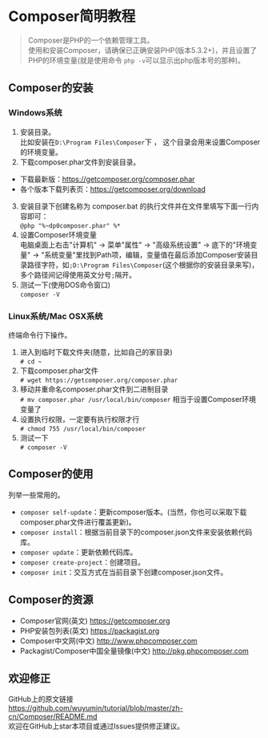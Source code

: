 # Composer简明教程

> Composer是PHP的一个依赖管理工具。  
使用和安装Composer，请确保已正确安装PHP(版本5.3.2+)，并且设置了PHP的环境变量(就是使用命令 `php -v`可以显示出php版本号的那种)。  

## Composer的安装
### Windows系统
1. 安装目录。  
比如安装在`D:\Program Files\Composer`下 ， 这个目录会用来设置Composer的环境变量。 
2. 下载composer.phar文件到安装目录。
  - 下载最新版：<https://getcomposer.org/composer.phar>
  - 各个版本下载列表页：<https://getcomposer.org/download>
3. 安装目录下创建名称为 composer.bat 的执行文件并在文件里填写下面一行内容即可：  
`@php "%~dp0composer.phar" %*`  
4. 设置Composer环境变量  
电脑桌面上右击"计算机" -> 菜单"属性" -> "高级系统设置" -> 底下的"环境变量" -> "系统变量"里找到Path项，编辑，变量值在最后添加Composer安装目录路径字符，如`;D:\Program Files\Composer`(这个根据你的安装目录来写)，多个路径间记得使用英文分号`;`隔开。  
5. 测试一下(使用DOS命令窗口)  
`composer -V`  

### Linux系统/Mac OSX系统
终端命令行下操作。  
1. 进入到临时下载文件夹(随意，比如自己的家目录)  
`# cd ~`  
2. 下载composer.phar文件  
`# wget https://getcomposer.org/composer.phar`  
3. 移动并重命名composer.phar文件到二进制目录  
`# mv composer.phar /usr/local/bin/composer`  相当于设置Composer环境变量了  
4. 设置执行权限，一定要有执行权限才行  
`# chmod 755 /usr/local/bin/composer`  
5. 测试一下  
`# composer -V`  

## Composer的使用
列举一些常用的。
- `composer self-update`：更新composer版本。(当然，你也可以采取下载composer.phar文件进行覆盖更新)。
- `composer install`：根据当前目录下的composer.json文件来安装依赖代码库。
- `composer update`：更新依赖代码库。
- `composer create-project`：创建项目。
- `composer init`：交互方式在当前目录下创建composer.json文件。

## Composer的资源
- Composer官网(英文) <https://getcomposer.org>
- PHP安装包列表(英文) <https://packagist.org>
- Composer中文网(中文) <http://www.phpcomposer.com>
- Packagist/Composer中国全量镜像(中文) <http://pkg.phpcomposer.com>

## 欢迎修正
GitHub上的原文链接  
<https://github.com/wuyumin/tutorial/blob/master/zh-cn/Composer/README.md>  
欢迎在GitHub上star本项目或通过Issues提供修正建议。  
